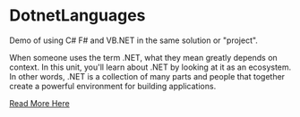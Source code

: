 # DotnetLanguages
Demo of using C# F# and VB.NET in the same solution or "project".

When someone uses the term .NET, what they mean greatly depends on context. In this unit, you'll learn about .NET by looking at it as an ecosystem. In other words, .NET is a collection of many parts and people that together create a powerful environment for building applications.

[Read More Here](https://learn.microsoft.com/en-us/training/modules/dotnet-introduction/2-what-is-dotnet)
